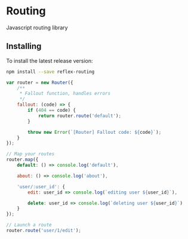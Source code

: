 # Routing
Javascript routing library

## Installing

To install the latest release version:

```bash
npm install --save reflex-routing
```

```javascript
var router = new Router({
    /**
     * Fallout function, handles errors
     */
    fallout: (code) => {
        if (404 == code) {
            return router.route('default');
        }

        throw new Error(`[Router] Fallout code: ${code}`);
    }
});

// Map your routes
router.map({
    default: () => console.log('default'),

    about: () => console.log('about'),

    'user/:user_id': {
        edit: user_id => console.log(`editing user ${user_id}`),

        delete: user_id => console.log(`deleting user ${user_id}`)
    }
});

// Launch a route
router.route('user/1/edit');
```